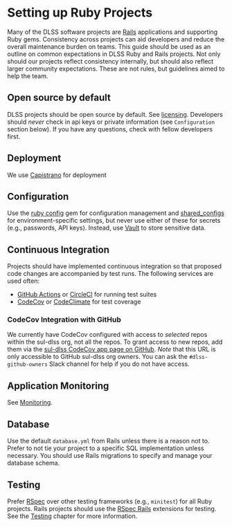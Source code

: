 # Setting up Ruby Projects

Many of the DLSS software projects are [Rails](http://rubyonrails.org/) applications and supporting Ruby gems. Consistency across projects can aid developers and reduce the overall maintenance burden on teams. This guide should be used as an outline on common expectations in DLSS Ruby and Rails projects. Not only should our projects reflect consistency internally, but should also reflect larger community expectations. These are not rules, but guidelines aimed to help the team.

## Open source by default
DLSS projects should be open source by default. See [licensing](/best-practices/licensing.md). Developers should _never_ check in api keys or private information (see `Configuration` section below). If you have any questions, check with fellow developers first.

## Deployment
We use [Capistrano](/deployment/capistrano.md) for deployment

## Configuration
Use the [ruby config](https://github.com/railsconfig/config) gem for configuration management and [shared_configs](/best-practices/shared_configs.md
) for environment-specific settings, but never use either of these for secrets (e.g., passwords, API keys). Instead, use [Vault](https://consul.stanford.edu/x/uYGqCQ) to store sensitive data.

## Continuous Integration
Projects should have implemented continuous integration so that proposed code changes are accompanied by test runs. The following services are used often:

 - [GitHub Actions](https://github.com/features/actions) or [CircleCI](https://circleci.com/) for running test suites
 - [CodeCov](https://app.codecov.io) or [CodeClimate](https://codeclimate.com/) for test coverage

### CodeCov Integration with GitHub
We currently have CodeCov configured with access to *selected* repos within the sul-dlss org, not all the repos. To grant access to new repos, add them via the [sul-dlss CodeCov app page on GitHub](https://github.com/organizations/sul-dlss/settings/installations/342140). *Note* that this URL is only accessible to GitHub sul-dlss org owners. You can ask the `#dlss-github-owners` Slack channel for help if you do not have access.

## Application Monitoring
See [Monitoring](/best-practices/monitoring.md).

## Database
Use the default `database.yml` from Rails unless there is a reason not to. Prefer to not tie your project to a specific SQL implementation unless necessary. You should use Rails migrations to specify and manage your database schema.

## Testing
Prefer [RSpec](https://rspec.info/) over other testing frameworks (e.g., `minitest`) for all Ruby projects. Rails projects should use the [RSpec Rails](https://github.com/rspec/rspec-rails) extensions for testing. See the [Testing](/best-practices/testing.md) chapter for more information.

